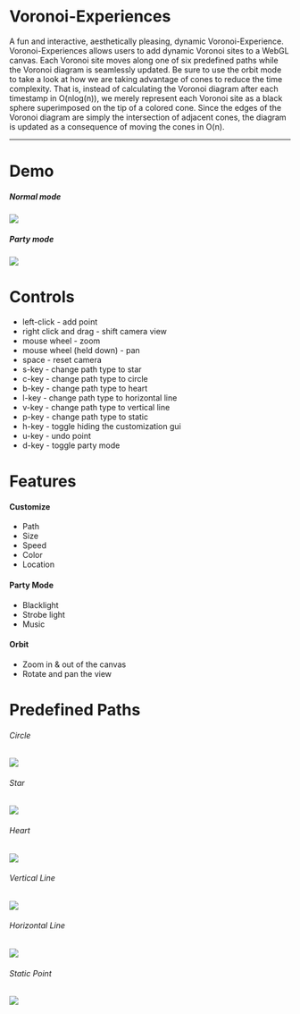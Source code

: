 # Voronoi-Experiences

A fun and interactive, aesthetically pleasing, dynamic Voronoi-Experience. Voronoi-Experiences allows users to add dynamic Voronoi sites to a WebGL canvas. Each Voronoi site moves along one of six predefined paths while the Voronoi diagram is seamlessly updated. Be sure to use the orbit mode to take a look at how we are taking advantage of cones to reduce the time complexity. That is, instead of calculating the Voronoi diagram after each timestamp in O(nlog(n)), we merely represent each Voronoi site as a black sphere superimposed on the tip of a colored cone. Since the edges of the Voronoi diagram are simply the intersection of adjacent cones, the diagram is updated as a consequence of moving the cones in O(n).

---

# Demo
##### Normal mode
![](images/demo.gif)
##### Party mode
![](images/party.gif)

# Controls
  - left-click - add point
  - right click and drag - shift camera view
  - mouse wheel - zoom
  - mouse wheel (held down) - pan
  - space - reset camera
  - s-key - change path type to star
  - c-key - change path type to circle
  - b-key - change path type to heart
  - l-key - change path type to horizontal line
  - v-key - change path type to vertical line
  - p-key - change path type to static
  - h-key - toggle hiding the customization gui
  - u-key - undo point
  - d-key - toggle party mode
  
# Features
#### Customize
 - Path 
 - Size
 - Speed
 - Color
 - Location
 
#### Party Mode
 - Blacklight
 - Strobe light
 - Music
 
#### Orbit
 - Zoom in & out of the canvas
 - Rotate and pan the view
 
# Predefined Paths
###### Circle
![](images/circle.gif)
###### Star
![](images/star.gif)
###### Heart
![](images/heart.gif)
###### Vertical Line
![](images/vline.gif)
###### Horizontal Line
![](images/hline.gif)
###### Static Point
![](images/static.gif)